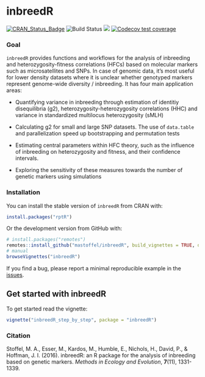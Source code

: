 <!-- README.md is generated from README.Rmd. Please edit that file -->

# inbreedR

[![CRAN_Status_Badge](http://www.r-pkg.org/badges/version/inbreedR)](https://cran.r-project.org/package=inbreedR)
![Build
Status](https://travis-ci.org/mastoffel/inbreedR.svg?branch=master)
[![](http://cranlogs.r-pkg.org/badges/grand-total/inbreedR)](https://cran.r-project.org/package=inbreedR)
[![Codecov test
coverage](https://codecov.io/gh/mastoffel/inbreedR/branch/master/graph/badge.svg)](https://app.codecov.io/gh/mastoffel/inbreedR?branch=master)

### Goal

`inbreedR` provides functions and workflows for the analysis of
inbreeding and heterozygosity-fitness correlations (HFCs) based on
molecular markers such as microsatellites and SNPs. In case of genomic
data, it’s most useful for lower density datasets where it is unclear
whether genotyped markers represent genome-wide diversity / inbreeding.
It has four main application areas:

-   Quantifying variance in inbreeding through estimation of identitiy
    disequilibria (g2), heterozygosity-heterozygosity correlations (HHC)
    and variance in standardized multilocus heterozygosity (sMLH)

-   Calculating g2 for small and large SNP datasets. The use of
    `data.table` and parallelization speed up bootstrapping and
    permutation tests

-   Estimating central parameters within HFC theory, such as the
    influence of inbreeding on heterozygosity and fitness, and their
    confidence intervals.

-   Exploring the sensitivity of these measures towards the number of
    genetic markers using simulations

### Installation

You can install the stable version of `inbreedR` from CRAN with:

``` r
install.packages("rptR")
```

Or the development version from GitHub with:

``` r
# install.packages("remotes")
remotes::install_github("mastoffel/inbreedR", build_vignettes = TRUE, dependencies = TRUE) 
# manual
browseVignettes("inbreedR")
```

If you find a bug, please report a minimal reproducible example in the
[issues](https://github.com/mastoffel/inbreedR/issues).

## Get started with inbreedR

To get started read the vignette:

``` r
vignette("inbreedR_step_by_step", package = "inbreedR")
```

### Citation

Stoffel, M. A., Esser, M., Kardos, M., Humble, E., Nichols, H., David,
P., & Hoffman, J. I. (2016). inbreedR: an R package for the analysis of
inbreeding based on genetic markers. *Methods in Ecology and Evolution*,
**7**(11), 1331-1339.
